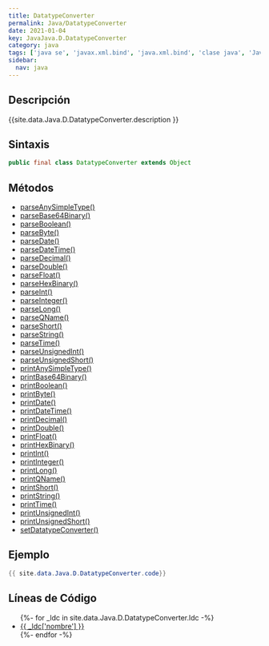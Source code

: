 ```yaml
---
title: DatatypeConverter
permalink: Java/DatatypeConverter
date: 2021-01-04
key: JavaJava.D.DatatypeConverter
category: java
tags: ['java se', 'javax.xml.bind', 'java.xml.bind', 'clase java', 'Java 1.6', 'JAXB Java 1.0']
sidebar: 
  nav: java
---
```


## Descripción
{{site.data.Java.D.DatatypeConverter.description }}

## Sintaxis
~~~java
public final class DatatypeConverter extends Object
~~~

## Métodos
* [parseAnySimpleType()](/Java/DatatypeConverter/parseAnySimpleType)
* [parseBase64Binary()](/Java/DatatypeConverter/parseBase64Binary)
* [parseBoolean()](/Java/DatatypeConverter/parseBoolean)
* [parseByte()](/Java/DatatypeConverter/parseByte)
* [parseDate()](/Java/DatatypeConverter/parseDate)
* [parseDateTime()](/Java/DatatypeConverter/parseDateTime)
* [parseDecimal()](/Java/DatatypeConverter/parseDecimal)
* [parseDouble()](/Java/DatatypeConverter/parseDouble)
* [parseFloat()](/Java/DatatypeConverter/parseFloat)
* [parseHexBinary()](/Java/DatatypeConverter/parseHexBinary)
* [parseInt()](/Java/DatatypeConverter/parseInt)
* [parseInteger()](/Java/DatatypeConverter/parseInteger)
* [parseLong()](/Java/DatatypeConverter/parseLong)
* [parseQName()](/Java/DatatypeConverter/parseQName)
* [parseShort()](/Java/DatatypeConverter/parseShort)
* [parseString()](/Java/DatatypeConverter/parseString)
* [parseTime()](/Java/DatatypeConverter/parseTime)
* [parseUnsignedInt()](/Java/DatatypeConverter/parseUnsignedInt)
* [parseUnsignedShort()](/Java/DatatypeConverter/parseUnsignedShort)
* [printAnySimpleType()](/Java/DatatypeConverter/printAnySimpleType)
* [printBase64Binary()](/Java/DatatypeConverter/printBase64Binary)
* [printBoolean()](/Java/DatatypeConverter/printBoolean)
* [printByte()](/Java/DatatypeConverter/printByte)
* [printDate()](/Java/DatatypeConverter/printDate)
* [printDateTime()](/Java/DatatypeConverter/printDateTime)
* [printDecimal()](/Java/DatatypeConverter/printDecimal)
* [printDouble()](/Java/DatatypeConverter/printDouble)
* [printFloat()](/Java/DatatypeConverter/printFloat)
* [printHexBinary()](/Java/DatatypeConverter/printHexBinary)
* [printInt()](/Java/DatatypeConverter/printInt)
* [printInteger()](/Java/DatatypeConverter/printInteger)
* [printLong()](/Java/DatatypeConverter/printLong)
* [printQName()](/Java/DatatypeConverter/printQName)
* [printShort()](/Java/DatatypeConverter/printShort)
* [printString()](/Java/DatatypeConverter/printString)
* [printTime()](/Java/DatatypeConverter/printTime)
* [printUnsignedInt()](/Java/DatatypeConverter/printUnsignedInt)
* [printUnsignedShort()](/Java/DatatypeConverter/printUnsignedShort)
* [setDatatypeConverter()](/Java/DatatypeConverter/setDatatypeConverter)

## Ejemplo
~~~java
{{ site.data.Java.D.DatatypeConverter.code}}
~~~

## Líneas de Código
<ul>
{%- for _ldc in site.data.Java.D.DatatypeConverter.ldc -%}
   <li>
       <a href="{{_ldc['url'] }}">{{ _ldc['nombre'] }}</a>
   </li>
{%- endfor -%}
</ul>
